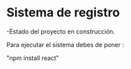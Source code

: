 <h1>Sistema de registro</h1>

-Estado del proyecto en construcción.

Para ejecutar el sistema debes de poner :

"npm install react"
